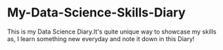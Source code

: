# My-Data-Science-Skills-Diary
This is my Data Science Diary.It's quite unique way to showcase my skills as, I learn something new everyday and note it down in this Diary!
